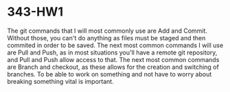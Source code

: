 # 343-HW1
The git commands that I will most commonly use are Add and Commit. Without those, you can't do anything as files must be staged and then commited in order to be saved. 
The next most common commands I will use are Pull and Push, as in most situations you'll have a remote git repository, and Pull and Push allow access to that.
The next most common commands are Branch and checkout, as these allows for the creation and switching of branches. To be able to work on something and not have to worry about breaking something vital is important.
